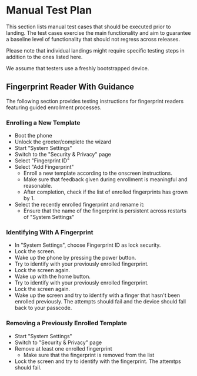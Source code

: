 # Manual Test Plan

This section lists manual test cases that should be executed prior to landing. The test cases exercise the main functionality and aim to guarantee a baseline level of functionality that should not regress across releases. 

Please note that individual landings might require specific testing steps in addition to the ones listed here.

We assume that testers use a freshly bootstrapped device.

## Fingerprint Reader With Guidance

The following section provides testing instructions for fingerprint
readers featuring guided enrollment processes.

### Enrolling a New Template

  - Boot the phone
  - Unlock the greeter/complete the wizard
  - Start "System Settings"
  - Switch to the "Security & Privacy" page
  - Select "Fingerprint ID"
  - Select "Add Fingerprint"
      + Enroll a new template according to the onscreen instructions.
      + Make sure that feedback given during enrollment is meaningful and reasonable.
      + After completion, check if the list of enrolled fingerprints has grown by 1.
  - Select the recently enrolled fingerprint and rename it:
      + Ensure that the name of the fingerprint is persistent across restarts of "System Settings"

### Identifying With A Fingerprint

  - In "System Settings", choose Fingerprint ID as lock security.
  - Lock the screen.
  - Wake up the phone by pressing the power button.
  - Try to identify with your previously enrolled fingerprint.
  - Lock the screen again.
  - Wake up with the home button.
  - Try to identify with your previously enrolled fingerprint.
  - Lock the screen again.
  - Wake up the screen and try to identify with a finger that hasn't been enrolled previously. The attempts should fail and the device should fall back to your passcode.

### Removing a Previously Enrolled Template

  - Start "System Settings"
  - Switch to "Security & Privacy" page
  - Remove at least one enrolled fingerprint
      + Make sure that the fingerprint is removed from the list
  - Lock the screen and try to identify with the fingerprint. The attemtps should fail.
